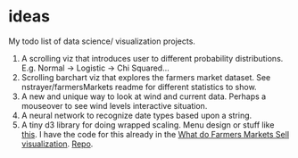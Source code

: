 # ideas
My todo list of data science/ visualization projects. 


1. A scrolling viz that introduces user to different probability distributions. E.g. Normal -> Logistic -> Chi Squared...
2. Scrolling barchart viz that explores the farmers market dataset. See nstrayer/farmersMarkets readme for different statistics to show. 
3. A new and unique way to look at wind and current data. Perhaps a mouseover to see wind levels interactive situation. 
4. A neural network to recognize date types based upon a string. 
5. A tiny d3 library for doing wrapped scaling. Menu design or stuff like [this](http://blog.vctr.me/bart/). I have the code for this already in the [What do Farmers Markets Sell visualization](http://nickstrayer.me/farmersMarkets). [Repo](http://www.github.com/ntrayer/farmersMarkets). 
